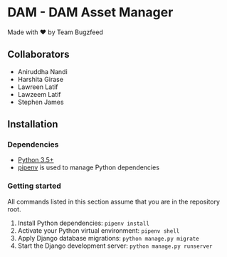 # DAM - DAM Asset Manager

Made with :heart: by Team Bugzfeed

## Collaborators

- Aniruddha Nandi
- Harshita Girase
- Lawreen Latif
- Lawzeem Latif
- Stephen James

## Installation

### Dependencies

- [Python 3.5+](https://www.python.org/getit/)
- [pipenv](https://pipenv.readthedocs.io/en/latest/install/#installing-pipenv) is used to manage Python dependencies

### Getting started

All commands listed in this section assume that you are in the repository root.

1. Install Python dependencies: `pipenv install`
2. Activate your Python virtual environment: `pipenv shell`
3. Apply Django database migrations: `python manage.py migrate`
4. Start the Django development server: `python manage.py runserver`
